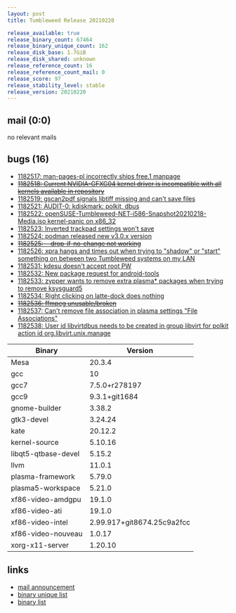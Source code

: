 ```yaml
---
layout: post
title: Tumbleweed Release 20210220

release_available: true
release_binary_count: 67464
release_binary_unique_count: 162
release_disk_base: 1.7GiB
release_disk_shared: unknown
release_reference_count: 16
release_reference_count_mail: 0
release_score: 97
release_stability_level: stable
release_version: 20210220
---
```


## mail (0:0)

no relevant mails

## bugs (16)

<!--more-->

- [1182517: man-pages-pl incorrectly ships free.1 manpage](https://bugzilla.opensuse.org/show_bug.cgi?id=1182517)
- ~~[1182518: Current NVIDIA-GFXG04 kernel driver is incompatible with all kernels available in repository](https://bugzilla.opensuse.org/show_bug.cgi?id=1182518)~~
- [1182519: gscan2pdf signals libtiff missing and can't save files](https://bugzilla.opensuse.org/show_bug.cgi?id=1182519)
- [1182521: AUDIT-0: kdiskmark: polkit, dbus](https://bugzilla.opensuse.org/show_bug.cgi?id=1182521)
- [1182522: openSUSE-Tumbleweed-NET-i586-Snapshot20210218-Media.iso kernel-panic on x86_32](https://bugzilla.opensuse.org/show_bug.cgi?id=1182522)
- [1182523: Inverted trackpad settings won't save](https://bugzilla.opensuse.org/show_bug.cgi?id=1182523)
- [1182524: podman released new v3.0.x version](https://bugzilla.opensuse.org/show_bug.cgi?id=1182524)
- ~~[1182525: --drop-if-no-change not working](https://bugzilla.opensuse.org/show_bug.cgi?id=1182525)~~
- [1182526: xpra hangs and times out when trying to "shadow" or "start" something on between two Tumbleweed systems on my LAN](https://bugzilla.opensuse.org/show_bug.cgi?id=1182526)
- [1182531: kdesu doesn't accept root PW](https://bugzilla.opensuse.org/show_bug.cgi?id=1182531)
- [1182532: New package request for android-tools](https://bugzilla.opensuse.org/show_bug.cgi?id=1182532)
- [1182533: zypper wants to remove extra plasma* packages when trying to remove ksysguard5](https://bugzilla.opensuse.org/show_bug.cgi?id=1182533)
- [1182534: Right clicking on latte-dock does nothing](https://bugzilla.opensuse.org/show_bug.cgi?id=1182534)
- ~~[1182536: ffmpeg unusable/broken](https://bugzilla.opensuse.org/show_bug.cgi?id=1182536)~~
- [1182537: Can't remove file association in plasma settings "File Associations"](https://bugzilla.opensuse.org/show_bug.cgi?id=1182537)
- [1182538: User id libvirtdbus needs to be created in group libvirt for polkit action id org.libvirt.unix.manage](https://bugzilla.opensuse.org/show_bug.cgi?id=1182538)

Binary | Version
--- | ---
Mesa | 20.3.4
gcc | 10
gcc7 | 7.5.0+r278197
gcc9 | 9.3.1+git1684
gnome-builder | 3.38.2
gtk3-devel | 3.24.24
kate | 20.12.2
kernel-source | 5.10.16
libqt5-qtbase-devel | 5.15.2
llvm | 11.0.1
plasma-framework | 5.79.0
plasma5-workspace | 5.21.0
xf86-video-amdgpu | 19.1.0
xf86-video-ati | 19.1.0
xf86-video-intel | 2.99.917+git8674.25c9a2fcc
xf86-video-nouveau | 1.0.17
xorg-x11-server | 1.20.10

## links

- [mail announcement](https://github.com/boombatower/tumbleweed-review/issues/10)
- [binary unique list](http://download.opensuse.org/history/20210220/rpm.unique.list)
- [binary list](http://download.opensuse.org/history/20210220/rpm.list)
